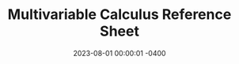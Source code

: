 ---
title: Multivariable Calculus Reference Sheet
semester_name: Summer 2023
semester_order: 1
order: 1
date: 2023-08-01 00:00:01 -0400
post_url: /posts/multi-ref/
downloads:
  - label: Multivariable Calculus Reference Sheet
    url: /downloads/Multivariable%20Calculus.pdf
texts:
  - title: MIT 18.02 OCW
---